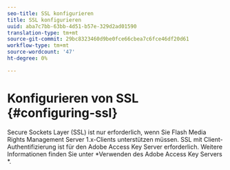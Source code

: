 ```yaml
---
seo-title: SSL konfigurieren
title: SSL konfigurieren
uuid: aba7c7bb-63bb-4d51-b57e-329d2ad01590
translation-type: tm+mt
source-git-commit: 29bc8323460d9be0fce66cbea7c6fce46df20d61
workflow-type: tm+mt
source-wordcount: '47'
ht-degree: 0%

---
```



# Konfigurieren von SSL {#configuring-ssl}

Secure Sockets Layer (SSL) ist nur erforderlich, wenn Sie Flash Media Rights Management Server 1.x-Clients unterstützen müssen. SSL mit Client-Authentifizierung ist für den Adobe Access Key Server erforderlich. Weitere Informationen finden Sie unter *Verwenden des Adobe Access Key Servers *.
